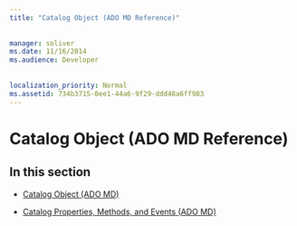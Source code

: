 ```yaml
---
title: "Catalog Object (ADO MD Reference)"
  
  
manager: soliver
ms.date: 11/16/2014
ms.audience: Developer
 
  
localization_priority: Normal
ms.assetid: 734b3715-0ee1-44a6-9f29-ddd48a6ff983
---
```


# Catalog Object (ADO MD Reference)

## In this section

- [Catalog Object (ADO MD)](catalog-object-ado-md.md)
    
- [Catalog Properties, Methods, and Events (ADO MD)](catalog-properties-methods-and-events-ado-md.md)
    

